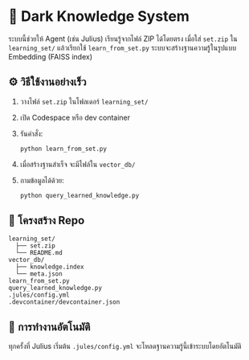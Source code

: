 # 🧠 Dark Knowledge System

ระบบนี้ช่วยให้ Agent (เช่น Julius) เรียนรู้จากไฟล์ ZIP ได้โดยตรง
เมื่อใส่ `set.zip` ใน `learning_set/` แล้วเรียกใช้ `learn_from_set.py`
ระบบจะสร้างฐานความรู้ในรูปแบบ Embedding (FAISS index)

## ⚙️ วิธีใช้งานอย่างเร็ว

1. วางไฟล์ `set.zip` ในโฟลเดอร์ `learning_set/`
2. เปิด Codespace หรือ dev container
3. รันคำสั่ง:

   ```bash
   python learn_from_set.py
   ```
4. เมื่อสร้างฐานสำเร็จ จะมีไฟล์ใน `vector_db/`
5. ถามข้อมูลได้ด้วย:

   ```bash
   python query_learned_knowledge.py
   ```

## 🧩 โครงสร้าง Repo

```
learning_set/
  ├── set.zip
  └── README.md
vector_db/
  ├── knowledge.index
  └── meta.json
learn_from_set.py
query_learned_knowledge.py
.jules/config.yml
.devcontainer/devcontainer.json
```

## 🧠 การทำงานอัตโนมัติ

ทุกครั้งที่ Julius เริ่มต้น `.jules/config.yml` จะโหลดฐานความรู้นี้เข้าระบบโดยอัตโนมัติ
